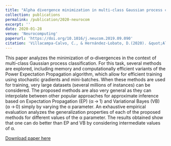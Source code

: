 ```yaml
---
title: "Alpha divergence minimization in multi-class Gaussian process classification"
collection: publications
permalink: /publication/2020-neurocom
excerpt: ''
date: 2020-01-28
venue: 'Neurocomputing'
paperurl: 'https://doi.org/10.1016/j.neucom.2019.09.090'
citation: 'Villacampa-Calvo, C., & Hernández-Lobato, D.(2020). &quot;Alpha divergence minimization in multi-class Gaussian process classification.&quot; <i>Neurocomputing</i>. 378(210-227).'
---
```

This paper analyzes the minimization of α-divergences in the context of multi-class Gaussian process classification. For this task, several methods are explored, including memory and computationally efficient variants of the Power Expectation Propagation algorithm, which allow for efficient training using stochastic gradients and mini-batches. When these methods are used for training, very large datasets (several millions of instances) can be considered. The proposed methods are also very general as they can interpolate between other popular approaches for approximate inference based on Expectation Propagation (EP) (α → 1) and Variational Bayes (VB) (α → 0) simply by varying the α parameter. An exhaustive empirical evaluation analyzes the generalization properties of each of the proposed methods for different values of the α parameter. The results obtained show that one can do better than EP and VB by considering intermediate values of α.

[Download paper here](https://doi.org/10.1016/j.neucom.2019.09.090)

